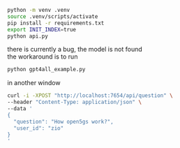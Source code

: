 ```bash
python -m venv .venv
source .venv/scripts/activate
pip install -r requirements.txt
export INIT_INDEX=true
python api.py
```
there is currently a bug, the model is not found  
the workaround is to run
```bash
python gpt4all_example.py
```

in another window
```bash
curl -i -XPOST "http://localhost:7654/api/question" \
--header "Content-Type: application/json" \
--data '
{
  "question": "How open5gs work?",
  "user_id": "zio"
}
'
```

